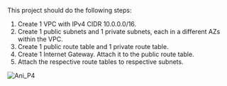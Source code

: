 This project should do the following steps:
1. Create 1 VPC with IPv4 CIDR 10.0.0.0/16.
2. Create 1 public subnets and 1 private subnets, each in a different AZs within the VPC.
3. Create 1 public route table and 1 private route table.
4. Create 1 Internet Gateway. Attach it to the public route table.
5. Attach the respective route tables to respective subnets.

![Ani_P4](https://github.com/adityagoel-mata/Terraform-AWS-Configs/assets/50823187/bd9c8e37-fc8f-4b49-88e4-968342b1c6b7)
